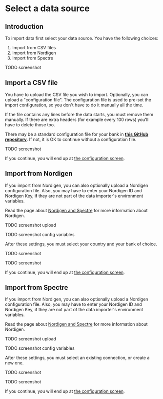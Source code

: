 # Select a data source

## Introduction

To import data first select your data source. You have the following choices:

1. Import from CSV files
2. Import from Nordigen
3. Import from Spectre

TODO screenshot

## Import a CSV file

You have to upload the CSV file you wish to import. Optionally, you can upload a "configuration file". The configuration file is used to pre-set the import configuration, so you don't have to do it manually all the time.

If the file contains any lines before the data starts, you must remove them manually. If there are extra headers (for example every 100 rows) you'll have to delete those too.

There may be a standard configuration file for your bank in **[this GitHub repository](https://github.com/firefly-iii/import-configurations)**. If not, it is OK to continue without a configuration file.

TODO screenshot

If you continue, you will end up at [the configuration screen](configuration.md).

## Import from Nordigen

If you import from Nordigen, you can also optionally upload a Nordigen configuration file. Also, you may have to enter your Nordigen ID and Nordigen Key, if they are not part of the data importer's environment variables.

Read the page about [Nordigen and Spectre](../more-information/spectre-and-nordigen.md) for more information about Nordigen.

TODO screenshot upload

TODO screenshot config variables

After these settings, you must select your country and your bank of choice.

TODO screenshot

TODO screenshot

If you continue, you will end up at [the configuration screen](configuration.md).

## Import from Spectre

If you import from Nordigen, you can also optionally upload a Nordigen configuration file. Also, you may have to enter your Nordigen ID and Nordigen Key, if they are not part of the data importer's environment variables.

Read the page about [Nordigen and Spectre](../more-information/spectre-and-nordigen.md) for more information about Nordigen.

TODO screenshot upload

TODO screenshot config variables

After these settings, you must select an existing connection, or create a new one.

TODO screenshot

TODO screenshot

If you continue, you will end up at [the configuration screen](configuration.md).
